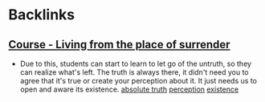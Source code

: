 
# Backlinks
## [Course - Living from the place of surrender](<Course - Living from the place of surrender.md>)
- Due to this, students can start to learn to let go of the untruth, so they can realize what's left. The truth is always there, it didn't need you to agree that it's true or create your perception about it. It just needs us to open and aware its existence. [absolute truth](<absolute truth.md>) [perception](<perception.md>) [existence](<existence.md>)

